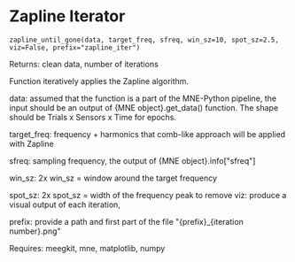 # Zapline Iterator

    zapline_until_gone(data, target_freq, sfreq, win_sz=10, spot_sz=2.5, viz=False, prefix="zapline_iter")

Returns: clean data, number of iterations

Function iteratively applies the Zapline algorithm.

data: assumed that the function is a part of the MNE-Python pipeline,
the input should be an output of {MNE object}.get_data() function. The shape 
should be Trials x Sensors x Time for epochs.

target_freq: frequency + harmonics that comb-like approach will be applied
with Zapline

sfreq: sampling frequency, the output of {MNE object}.info["sfreq"]

win_sz: 2x win_sz = window around the target frequency


spot_sz: 2x spot_sz = width of the frequency peak to remove
viz: produce a visual output of each iteration,

prefix: provide a path and first part of the file 
"{prefix}_{iteration number}.png"

Requires: meegkit, mne, matplotlib, numpy